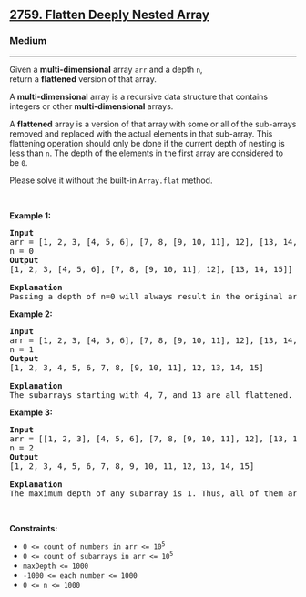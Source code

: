 <h2><a href="https://leetcode.com/problems/flatten-deeply-nested-array">2759. Flatten Deeply Nested Array</a></h2><h3>Medium</h3><hr><p>Given a <strong>multi-dimensional</strong> array <code>arr</code> and a depth <code>n</code>, return a <strong>flattened</strong> version of that array.</p>

<p>A <strong>multi-dimensional</strong> array is a recursive data structure that contains integers or other <strong>multi-dimensional</strong> arrays.</p>

<p>A <strong>flattened</strong> array is a version of that array with some or all of the sub-arrays removed and replaced with the actual elements in that sub-array. This flattening operation should only be done if the current depth of nesting is less than <code>n</code>. The depth of the elements in the first array are considered to be <code>0</code>.</p>

<p>Please solve it without the built-in <code>Array.flat</code> method.</p>

<p> </p>
<p><strong class="example">Example 1:</strong></p>

<pre>
<strong>Input</strong>
arr = [1, 2, 3, [4, 5, 6], [7, 8, [9, 10, 11], 12], [13, 14, 15]]
n = 0
<strong>Output</strong>
[1, 2, 3, [4, 5, 6], [7, 8, [9, 10, 11], 12], [13, 14, 15]]

<strong>Explanation</strong>
Passing a depth of n=0 will always result in the original array. This is because the smallest possible depth of a subarray (0) is not less than n=0. Thus, no subarray should be flattened. </pre>

<p><strong class="example">Example 2:</strong></p>

<pre>
<strong>Input</strong>
arr = [1, 2, 3, [4, 5, 6], [7, 8, [9, 10, 11], 12], [13, 14, 15]]
n = 1
<strong>Output</strong>
[1, 2, 3, 4, 5, 6, 7, 8, [9, 10, 11], 12, 13, 14, 15]

<strong>Explanation</strong>
The subarrays starting with 4, 7, and 13 are all flattened. This is because their depth of 0 is less than 1. However [9, 10, 11] remains unflattened because its depth is 1.</pre>

<p><strong class="example">Example 3:</strong></p>

<pre>
<strong>Input</strong>
arr = [[1, 2, 3], [4, 5, 6], [7, 8, [9, 10, 11], 12], [13, 14, 15]]
n = 2
<strong>Output</strong>
[1, 2, 3, 4, 5, 6, 7, 8, 9, 10, 11, 12, 13, 14, 15]

<strong>Explanation</strong>
The maximum depth of any subarray is 1. Thus, all of them are flattened.</pre>

<p> </p>
<p><strong>Constraints:</strong></p>

<ul>
	<li><code>0 <= count of numbers in arr <= 10<sup>5</sup></code></li>
	<li><code>0 <= count of subarrays in arr <= 10<sup>5</sup></code></li>
	<li><code>maxDepth <= 1000</code></li>
	<li><code>-1000 <= each number <= 1000</code></li>
	<li><code><font face="monospace">0 <= n <= 1000</font></code></li>
</ul>
